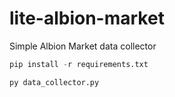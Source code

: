 ﻿# lite-albion-market
Simple Albion Market data collector
```py
pip install -r requirements.txt
```
```py
py data_collector.py
```
